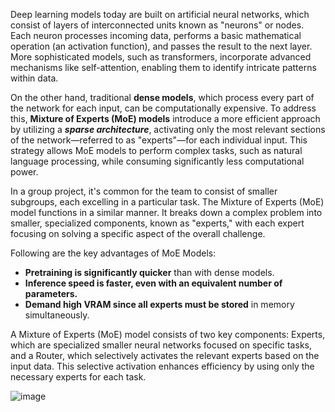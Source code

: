 Deep learning models today are built on artificial neural networks, which consist of layers of interconnected units known as "neurons" or nodes. Each neuron processes incoming data, performs a basic mathematical operation (an activation function), and passes the result to the next layer. More sophisticated models, such as transformers, incorporate advanced mechanisms like self-attention, enabling them to identify intricate patterns within data.

On the other hand, traditional **dense models**, which process every part of the network for each input, can be computationally expensive. To address this, **Mixture of Experts (MoE) models** introduce a more efficient approach by utilizing a ***sparse architecture***, activating only the most relevant sections of the network—referred to as "experts"—for each individual input. This strategy allows MoE models to perform complex tasks, such as natural language processing, while consuming significantly less computational power.

In a group project, it's common for the team to consist of smaller subgroups, each excelling in a particular task. The Mixture of Experts (MoE) model functions in a similar manner. It breaks down a complex problem into smaller, specialized components, known as "experts," with each expert focusing on solving a specific aspect of the overall challenge.

Following are the key advantages of MoE Models:

- **Pretraining is significantly quicker** than with dense models.
- **Inference speed is faster, even with an equivalent number of parameters.**
- **Demand high VRAM since all experts must be stored** in memory simultaneously.

A Mixture of Experts (MoE) model consists of two key components: Experts, which are specialized smaller neural networks focused on specific tasks, and a Router, which selectively activates the relevant experts based on the input data. This selective activation enhances efficiency by using only the necessary experts for each task.


![image](https://github.com/user-attachments/assets/6dcfa4b9-af61-4096-8a18-d6d015eea6dc)
